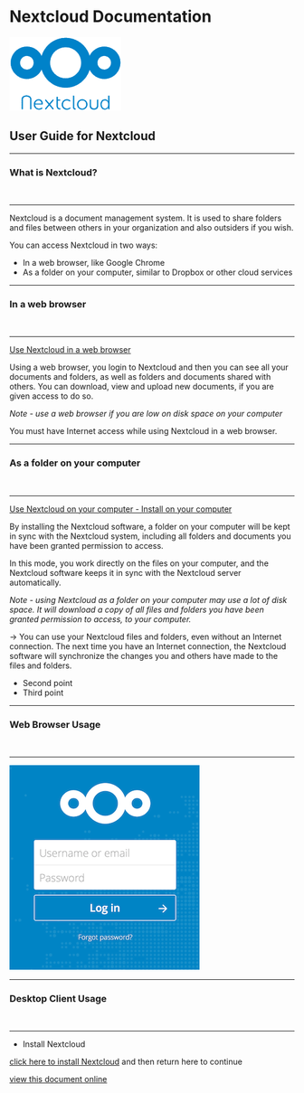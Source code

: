 # Nextcloud Documentation
![Nextcloud](./nextcloudlogotransparent.png "Nextcloud")
## User Guide for Nextcloud

---
### What is Nextcloud?

&nbsp;

---

Nextcloud is a document management system. It is used to share folders and files between others in your organization and also outsiders if you wish.

You can access Nextcloud in two ways:

* In a web browser, like Google Chrome
* As a folder on your computer, similar to Dropbox or other cloud services

---
### In a web browser

&nbsp;

---

[Use Nextcloud in a web browser](#web-browser)

Using a web browser, you login to Nextcloud and then you can see all your documents and folders, as well as folders and documents shared with others. You can download, view and upload new documents, if you are given access to do so.

_Note - use a web browser if you are low on disk space on your computer_

You must have Internet access while using Nextcloud in a web browser.

---
### As a folder on your computer

&nbsp;

---

[Use Nextcloud on your computer - Install on your computer](#desktop-client)

By installing the Nextcloud software, a folder on your computer will be kept in sync with the Nextcloud system, including all folders and documents you have been granted permission to access.

In this mode, you work directly on the files on your computer, and the Nextcloud software keeps it in sync with the Nextcloud server automatically.

_Note - using Nextcloud as a folder on your computer may use a lot of disk space. It will download a copy of all files and folders you have been granted permission to access, to your computer._

-> You can use your Nextcloud files and folders, even without an Internet connection. The next time you have an Internet connection, the Nextcloud software will synchronize the changes you and others have made to the files and folders.


* Second point
* Third point





---
### <a name="web-browser"></a>Web Browser Usage

&nbsp;

---

![Nextcloud login](./login_page.png "Nextcloud login")

---
### <a name="desktop-client"></a>Desktop Client Usage

&nbsp;

---

* Install Nextcloud

[click here to install Nextcloud](https://nextcloud.com/download/#install-clients) and then return here to continue


[view this document online](https://flaxton.github.io/NextcloudDocs/)
